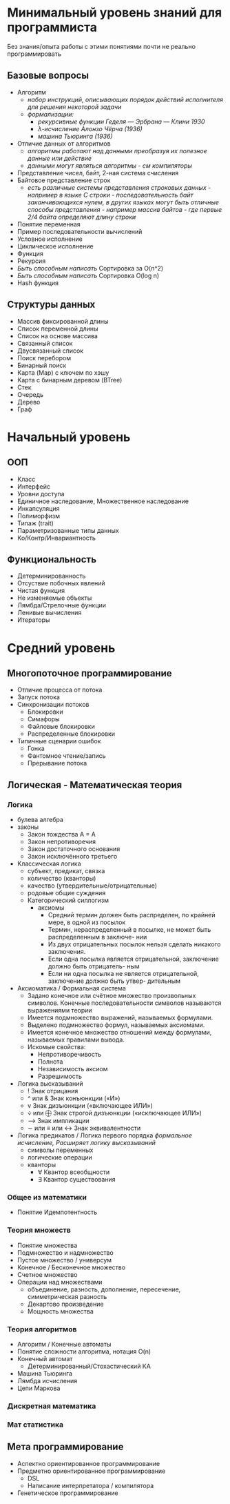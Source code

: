 Минимальный уровень знаний для программиста
============================================

Без знания/опыта работы с этими понятиями 
почти не реально программировать

Базовые вопросы
---------------

- Алгоритм
	- *набор инструкций, описывающих порядок действий исполнителя для решения некоторой задачи*
	- *формализации:*
		- *рекурсивные функции Геделя — Эрбрана — Клини 1930*
		- *λ-исчисление Алонзо Чёрча (1936)*
		- *машина Тьюринга (1936)*
- Отличие данных от алгоритмов
	- *алгоритмы работают над данными преобразуя их полезное данные или действие*
	- *данными могут являться алгоритмы - см компиляторы*
- Представление чисел, байт, 2-ная система счисления
- Байтовое представление строк
	- *есть различные  системы представления строковых данных - например в языке C строки - последовательность байт заканчивающихся нулем, в других языках могут быть отличные способы представления - например массив байтов - где первые 2/4 байта определяют длину строки*
- Понятие переменная
- Пример последовательности вычислений
- Условное исполнение
- Циклическое исполнение
- Функция
- Рекурсия
- _Быть способным написать_ Сортировка за O(n^2)
- _Быть способным написать_ Сортировка O(log n)
- Hash функция

Структуры данных
-----------------

- Массив фиксированной длины
- Список переменной длины
- Список на основе массива
- Связанный список
- Двусвязанный список
- Поиск перебором
- Бинарный поиск
- Карта (Map) с ключем по хэшу
- Карта с бинарным деревом (BTree)
- Стек
- Очередь
- Дерево
- Граф

Начальный уровень
=================
  
ООП
-----------

- Класс
- Интерфейс
- Уровни доступа
- Единичное наследование, Множественное наследование
- Инкапсуляция
- Полиморфизм
- Типаж (trait)
- Параметризованные типы данных
- Ко/Контр/Инвариантность

Функциональность
----------------

- Детерминированность
- Отсуствие побочных явлений
- Чистая функция
- Не изменяемые объекты
- Лямбда/Стрелочные функции
- Ленивые вычисления
- Итераторы

Средний уровень
===============

Многопоточное программирование
-------------------------------

- Отличие процесса от потока
- Запуск потока
- Синхронизации потоков
  - Блокировки
  - Симафоры
  - Файловые блокировки
  - Распределенные блокировки
- Типичные сценарии ошибок
  - Гонка
  - Фантомное чтение/запись
  - Прерывание потока

Логическая - Математическая теория
----------------------------------

### Логика
- булева алгебра
- законы
	- Закон тождества  A = A
	- Закон непротиворечия
	- Закон достаточного основания
	- Закон исключённого третьего
- Классическая логика
	- субъект, предикат, связка
	- количество (кванторы)
	- качество (утвердительные/отрицательные)
	- родовые общие суждения
	- Категорический силлогизм
		- аксиомы
			- Средний термин должен быть распределен, по крайней мере, в одной из посылок
			- Термин, нераспределенный в посылке, не может быть распределенным в заключе-
нии
			- Из двух отрицательных посылок нельзя сделать никакого заключения.
			- Если одна посылка является отрицательной, заключение должно быть отрицатель-
ным
			- Если ни одна посылка не является отрицательной, заключение должно быть утвер-
дительным
- Аксиоматика / Формальная система
	- Задано конечное или счётное множество произвольных символов. Конечные последовательности символов называются выражениями теории
	- Имеется подмножество выражений, называемых формулами.
	- Выделено подмножество формул, называемых аксиомами.
	- Имеется конечное множество отношений между формулами, называемых правилами вывода.
	- Искомые свойства:
		- Непротиворечивость
		- Полнота
		- Независимость аксиом
		- Разрешимость
- Логика высказываний
	- !	Знак отрицания	
	- ^ или & Знак конъюнкции («И»)
	- v	Знак дизъюнкции («включающее ИЛИ») 
	- ⩒ или ⨁ Знак строгой дизъюнкции («исключающее ИЛИ»)
	- ⟶ Знак импликации
	- ∼ или ≡ или ↔ Знак эквивалентности
- Логика предикатов / Логика первого порядка *формальное исчисление, Расширяет логику высказываний*
	- символы переменных
	- логические операции
	- кванторы
		- ∀ Квантор всеобщности
		- ∃ Квантор существования

### Общее из математики
- Понятие Идемпотентность

### Теория множеств
- Понятие множества
- Подмножество и надмножество
- Пустое множество / универсум
- Конечное / Бесконечное множество
- Счетное множество
- Операции над множествами
	- объединение, разность, дополнение, пересечение, симметрическая разность
	- Декартово произведение
	- Мощность множества

### Теория алгоритмов
- Алгоритм / Конечные автоматы
- Понятие сложности алгоритма, нотация O(n)
- Конечный автомат
	- Детерминированный/Стохастический КА
- Машина Тьюринга
- Лямбда исчисления
- Цепи Маркова

### Дискретная математика
### Мат статистика


Мета программирование
-------------------------
- Аспектно ориентированное программирование
- Предметно ориентированное программирование
	- DSL
	- Написание интерпретатора / компилятора
- Генетическое программирование
